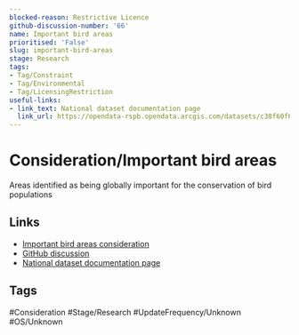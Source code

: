 ```yaml
---
blocked-reason: Restrictive Licence
github-discussion-number: '66'
name: Important bird areas
prioritised: 'False'
slug: important-bird-areas
stage: Research
tags:
- Tag/Constraint
- Tag/Environmental
- Tag/LicensingRestriction
useful-links:
- link_text: National dataset documentation page
  link_url: https://opendata-rspb.opendata.arcgis.com/datasets/c38f60f68f094f269d90db26b1381837_0
---
```


# Consideration/Important bird areas

Areas identified as being globally important for the conservation of bird populations

## Links

* [Important bird areas consideration](https://design.planning.data.gov.uk/planning-consideration/important-bird-areas)
* [GitHub discussion](https://github.com/digital-land/data-standards-backlog/discussions/66)
* [National dataset documentation page](https://opendata-rspb.opendata.arcgis.com/datasets/c38f60f68f094f269d90db26b1381837_0)

## Tags

#Consideration #Stage/Research #UpdateFrequency/Unknown #OS/Unknown